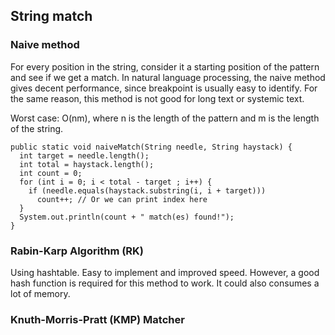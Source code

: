 ## String match


### Naive method
For every position in the string, consider it a starting position of the pattern and see if we get a match. In natural language processing, the naive method gives decent performance, since breakpoint is usually easy to identify. For the same reason, this method is not good for long text or systemic text.  

Worst case: O(nm), where n is the length of the pattern and m is the length of the string.  

```
public static void naiveMatch(String needle, String haystack) {
  int target = needle.length();
  int total = haystack.length();
  int count = 0;
  for (int i = 0; i < total - target ; i++) {
    if (needle.equals(haystack.substring(i, i + target)))
      count++; // Or we can print index here
  }
  System.out.println(count + " match(es) found!");
}
```

### Rabin-Karp Algorithm (RK)

Using hashtable. Easy to implement and improved speed. However, a good hash function is required for this method to work. It could also consumes a lot of memory.

### Knuth-Morris-Pratt (KMP) Matcher


